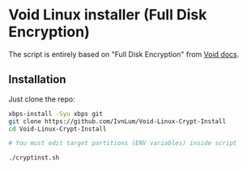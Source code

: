 # Void Linux installer (Full Disk Encryption)

The script is entirely based on "Full Disk Encryption" from [Void docs](https://docs.voidlinux.org/installation/guides/fde.html).

## Installation

Just clone the repo:
```bash
xbps-install -Syu xbps git
git clone https://github.com/IvnLum/Void-Linux-Crypt-Install
cd Void-Linux-Crypt-Install

# You must edit target partitions (ENV variables) inside script

./cryptinst.sh
```
